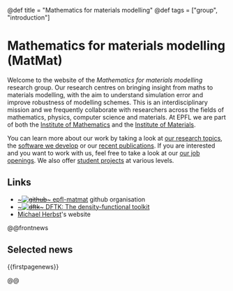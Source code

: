 @def title = "Mathematics for materials modelling"
@def tags = ["group", "introduction"]

# Mathematics for materials modelling (MatMat)

Welcome to the website of the *Mathematics for materials modelling* research group.
Our research centres on bringing insight from maths to materials modelling,
with the aim to understand simulation error and improve robustness of modelling schemes.
This is an interdisciplinary mission and we frequently collaborate with researchers
across the fields of mathematics, physics, computer science and materials.
At EPFL we are part of both
the [Institute of Mathematics](https://www.epfl.ch/schools/sb/research/math/)
and the [Institute of Materials](https://sti.epfl.ch/imx/).

You can learn more about our work by taking a look at
[our research topics](/research),
the [software we develop](/software)
or our [recent publications](/publications).
If you are interested and you want to work with us,
feel free to take a look at our [our job openings](/jobs).
We also offer [student projects](/student_projects) at various levels.

## Links
- [~~~<img class="logo" alt="github" src="/assets/icons/github.png" />~~~ epfl-matmat](https://github.com/epfl-matmat) github organisation
- [~~~<img class="logo" alt="dftk" src="/assets/DFTK_48.svg" />~~~ DFTK: The density-functional toolkit](https://dftk.org)
- [Michael Herbst](https://michael-herbst.com)'s website

@@frontnews
## Selected news

{{firstpagenews}}

@@
